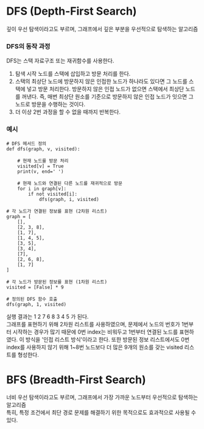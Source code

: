 # DFS (Depth-First Search)  
깊이 우선 탐색이라고도 부르며, 그래프에서 깊은 부분을 우선적으로 탐색하는 알고리즘  

### DFS의 동작 과정  
DFS는 스택 자료구조 또는 재귀함수를 사용한다.  

1. 탐색 시작 노드를 스택에 삽입하고 방문 처리를 한다. 
2. 스택의 최상단 노드에 방문하지 않은 인접한 노드가 하나라도 있다면 그 노드를 스택에 넣고 방문 처리한다. 방문하지 않은 인접 노드가 없으면 스택에서 최상단 노드를 꺼낸다. 즉, 매번 최상단 원소를 기준으로 방문하지 않은 인접 노드가 잇으면 그 노드로 방문을 수행하는 것이다.
3. 더 이상 2번 과정을 할 수 없을 때까지 반복한다.

### 예시  
```
# DFS 메서드 정의
def dfs(graph, v, visited):

    # 현재 노드를 방문 처리
    visited[v] = True
    print(v, end=' ')
    
    # 현재 노드와 연결된 다른 노드를 재귀적으로 방문
    for i in graph[v]:
        if not visited[i]:
            dfs(graph, i, visited)

# 각 노드가 연결된 정보를 표현 (2차원 리스트)
graph = [
    [],
    [2, 3, 8],
    [1, 7],
    [1, 4, 5],
    [3, 5],
    [3, 4],
    [7],
    [2, 6, 8],
    [1, 7]
]

# 각 노드가 방문된 정보를 표현 (1차원 리스트)
visited = [False] * 9

# 정의된 DFS 함수 호출
dfs(graph, 1, visited)
```
실행 결과는 1 2 7 6 8 3 4 5 가 된다.  
그래프를 표현하기 위해 2차원 리스트를 사용하였으며, 문제에서 노드의 번호가 1번부터 시작하는 경우가 많기 때문에 0번 index는 비워두고 1번부터 연결된 노드를 표현하였다. 이 방식을 '인접 리스트 방식'이라고 한다. 또한 방문된 정보 리스트에서도 0번 index를 사용하지 않기 위해 1~8번 노드보다 더 많은 9개의 원소를 갖는 visited 리스트를 형성한다.  

# BFS (Breadth-First Search)  
너비 우선 탐색이라고도 부르며, 그래프에서 가장 가까운 노드부터 우선적으로 탐색하는 알고리즘  
특히, 특정 조건에서 최단 경로 문제를 해결하기 위한 목적으로도 효과적으로 사용될 수 있다.  
